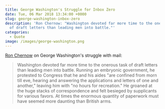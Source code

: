 ```yaml
---
title: George Washington's Struggle for Inbox Zero
date: Tue, 06 Mar 2018 13:34:00 +0000
slug: george-washington-inbox-zero
description: 'Ron Chernow: "Washington devoted far more time to the onerous task
  of draft letters than leading men into battle."'
categories:
  - Quote
image: /images/george-washington.png
---
```


[Ron Chernow](https://amzn.to/3e3NppS) on George Washington's struggle with
mail:

> Washington devoted far more time to the onerous task of draft letters than
> leading men into battle. Running an embryonic government, he protested to
> Congress that he and his aides "are confined from morn till eve, hearing and
> answering the applications and letters of one and another," leaving him with
> "no hours for recreation." He groaned at the huge stacks of correspondence
> and felt besieged by supplicants for various favors. At times the enormous
> quantity of paperwork must have seemed more daunting than British arms.
